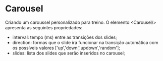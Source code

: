 # Carousel

Criando um caroussel personalizado para treino.
O elemento \<Carousel/> apresenta as seguintes propriedades: 
- interval: tempo (ms) entre as transições dos slides; 
- direction: formas que o slide irá funcionar na transição automática com os possíveis valores ['up','down','updown','random']; 
- slides: lista dos slides que serão inseridos no carousel;


